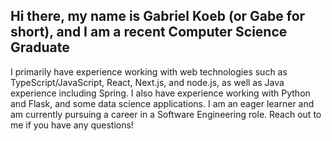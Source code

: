 ## Hi there, my name is Gabriel Koeb (or Gabe for short), and I am a recent Computer Science Graduate

I primarily have experience working with web technologies such as TypeScript/JavaScript, React, Next.js, and node.js, as well as Java experience including Spring. I also have experience working with Python and Flask, and some data science applications. I am an eager learner and am currently pursuing a career in a Software Engineering role. Reach out to me if you have any questions!

<!--
**gfkoe/gfkoe** is a ✨ _special_ ✨ repository because its `README.md` (this file) appears on your GitHub profile.

Here are some ideas to get you started:

- 🔭 I’m currently working on ...
- 🌱 I’m currently learning ...
- 👯 I’m looking to collaborate on ...
- 🤔 I’m looking for help with ...
- 💬 Ask me about ...
- 📫 How to reach me: ...
- 😄 Pronouns: ...
- ⚡ Fun fact: ...
-->
